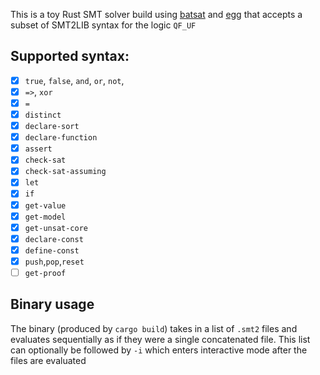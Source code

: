This is a toy Rust SMT solver build using [batsat](https://github.com/c-cube/batsat) and [egg](https://github.com/dewert99/egg)
that accepts a subset of SMT2LIB syntax for the logic `QF_UF`

## Supported syntax:
- [x] `true`, `false`, `and`, `or`, `not`,
- [x] `=>`, `xor`
- [x] `=`
- [x] `distinct`
- [x] `declare-sort`
- [x] `declare-function`
- [x] `assert`
- [x] `check-sat`
- [x] `check-sat-assuming`
- [x] `let`
- [x] `if`
- [x] `get-value`
- [x] `get-model`
- [x] `get-unsat-core`
- [x] `declare-const`
- [x] `define-const`
- [x] `push`,`pop`,`reset`
- [ ] `get-proof`

## Binary usage
The binary (produced by `cargo build`) takes in a list of `.smt2` files
and evaluates sequentially as if they were a single concatenated file.
This list can optionally be followed by `-i` which enters interactive mode
after the files are evaluated